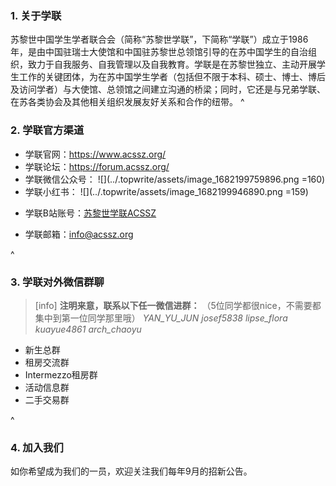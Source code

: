 ### **1. 关于学联**
苏黎世中国学生学者联合会（简称“苏黎世学联”，下简称“学联”）成立于1986年，是由中国驻瑞士大使馆和中国驻苏黎世总领馆引导的在苏中国学生的自治组织，致力于自我服务、自我管理以及自我教育。学联是在苏黎世独立、主动开展学生工作的关键团体，为在苏中国学生学者（包括但不限于本科、硕士、博士、博后及访问学者）与大使馆、总领馆之间建立沟通的桥梁；同时，它还是与兄弟学联、在苏各类协会及其他相关组织发展友好关系和合作的纽带。
^

### **2. 学联官方渠道**

* 学联官网：<https://www.acssz.org/>
* 学联论坛：<https://forum.acssz.org/>
* 学联微信公众号：
  ![](../.topwrite/assets/image_1682199759896.png =160)
* 学联小红书：
  ![](../.topwrite/assets/image_1682199946890.png =159)
- 学联B站账号：[苏黎世学联ACSSZ](<https://space.bilibili.com/440148595>)
* 学联邮箱：<info@acssz.org>

^

### **3. 学联对外微信群聊**

> [info]
> **注明来意，联系以下任一微信进群：**
> （5位同学都很nice，不需要都集中到第一位同学那里哦）
*YAN\_YU\_JUN*
*josef5838*
*lipse\_flora*
*kuayue4861*
*arch\_chaoyu*


* 新生总群
* 租房交流群
* Intermezzo租房群
* 活动信息群
* 二手交易群

^
### **4. 加入我们**
如你希望成为我们的一员，欢迎关注我们每年9月的招新公告。